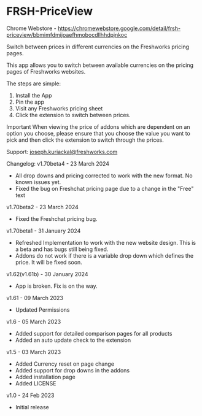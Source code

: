 # FRSH-PriceView

Chrome Webstore - https://chromewebstore.google.com/detail/frsh-priceview/bbmimfdmijoaefhmobocdllhhdpjnkoc

Switch between prices in different currencies on the Freshworks pricing pages.

This app allows you to switch between available currencies on the pricing pages of Freshworks websites. 

The steps are simple:
1. Install the App
2. Pin the app
3. Visit any Freshworks pricing sheet
4. Click the extension to switch between prices. 

Important
When viewing the price of addons which are dependent on an option you choose, please ensure that you choose the value you want to pick and then click the extension to switch through the prices.

Support:
joseph.kuriackal@freshworks.com

Changelog:
v1.70beta4 - 23 March 2024 
- All drop downs and pricing corrected to work with the new format. No known issues yet.
- Fixed the bug on Freshchat pricing page due to a change in the "Free" text

v1.70beta2 - 23 March 2024
- Fixed the Freshchat pricing bug.

v1.70beta1 - 31 January 2024
- Refreshed Implementation to work with the new website design. This is a beta and has bugs still being fixed.
- Addons do not work if there is a variable drop down which defines the price. It will be fixed soon.

v1.62(v1.61b) - 30 January 2024
- App is broken. Fix is on the way.

v1.61 - 09 March 2023
- Updated Permissions

v1.6 - 05 March 2023
- Added support for detailed comparison pages for all products
- Added an auto update check to the extension

v1.5 - 03 March 2023
- Added Currency reset on page change
- Added support for drop downs in the addons
- Added installation page
- Added LICENSE

v1.0 - 24 Feb 2023
- Initial release
